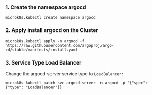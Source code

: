 ### 1. Create the  namespace argocd

```
microk8s.kubectl create namespace argocd
```

### 2. Apply install argocd on the Cluster

```
microk8s.kubectl apply -n argocd -f https://raw.githubusercontent.com/argoproj/argo-cd/stable/manifests/install.yaml
```
### 3. Service Type Load Balancer

Change the argocd-server service type to ``LoadBalancer:``

```
microk8s kubectl patch svc argocd-server -n argocd -p '{"spec": {"type": "LoadBalancer"}}'
```


